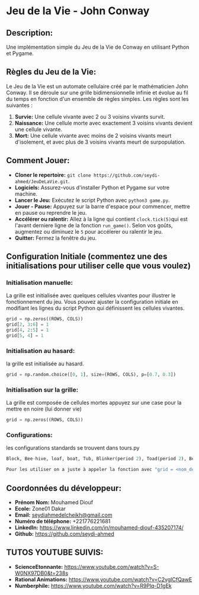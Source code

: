 # Jeu de la Vie - John Conway

## Description:
Une implémentation simple du Jeu de la Vie de Conway en utilisant Python et Pygame.

## Règles du Jeu de la Vie:
Le Jeu de la Vie est un automate cellulaire créé par le mathématicien John Conway. Il se déroule sur une grille bidimensionnelle infinie et évolue au fil du temps en fonction d'un ensemble de règles simples. Les règles sont les suivantes :

1. **Survie:** Une cellule vivante avec 2 ou 3 voisins vivants survit.
2. **Naissance:** Une cellule morte avec exactement 3 voisins vivants devient une cellule vivante.
3. **Mort:** Une cellule vivante avec moins de 2 voisins vivants meurt d'isolement, et avec plus de 3 voisins vivants meurt de surpopulation.

## Comment Jouer:
- **Cloner le repertoire:** `git clone https://github.com/seydi-ahmed/JeuDeLaVie.git`.
- **Logiciels:** Assurez-vous d'installer Python et Pygame sur votre machine.
- **Lancer le Jeu:** Exécutez le script Python avec `python3 game.py`.
- **Jouer - Pause:** Appuyez sur la barre d'espace pour commencer, mettre en pause ou reprendre le jeu.
- **Accélérer ou ralentir:** Allez à la ligne qui contient `clock.tick(5)`qui est l'avant derniere ligne de la fonction `run_game()`. Selon vos goûts, augmentez ou diminuez le `5` pour accélerer ou ralentir le jeu.
- **Quitter:** Fermez la fenêtre du jeu.

## Configuration Initiale (commentez une des initialisations pour utiliser celle que vous voulez)
### Initialisation manuelle:
La grille est initialisée avec quelques cellules vivantes pour illustrer le fonctionnement du jeu. Vous pouvez ajuster la configuration initiale en modifiant les lignes du script Python qui définissent les cellules vivantes.
```python
grid = np.zeros((ROWS, COLS))
grid[2, 3:6] = 1
grid[4, 2:5] = 1
grid[5, 4] = 1
```

### Initialisation au hasard:
la grille est initialisée au hasard.
```python
grid = np.random.choice([0, 1], size=(ROWS, COLS), p=[0.7, 0.3])
```

### Initialisation sur la grille:
La grille est composée de cellules mortes appuyez sur une case pour la mettre en noire (lui donner vie)
```python
grid = np.zeros((ROWS, COLS))
```

### Configurations:
les configurations standards se trouvent dans tours.py
```python
Block, Bee-hive, loaf, boat, Tub, Blinker(period 2), Toad(period 2), Beacon(period 2), Pulsar(period 3), Penta-decathlon(period 15), Glider, Light-weight spaceship(LWSS), Middle-weight spaceship(MWSS), Heavy-weight spaceship(HWSS), The R-pentomino, Diehard, Acorn, Gosper glider gun, Simkin glider gun.

Pour les utiliser on a juste à appeler la fonction avec "grid = <nom_de_la_fonction>"
```

## Coordonnées du développeur:
- **Prénom Nom:** Mouhamed Diouf
- **Ecole:** Zone01 Dakar
- **Email:** seydiahmedelcheikh@gmail.com
- **Numéro de téléphone:** +221776221681
- **LinkedIn:** https://www.linkedin.com/in/mouhamed-diouf-435207174/
- **Github:** https://github.com/seydi-ahmed

## TUTOS YOUTUBE SUIVIS:
- **ScienceEtonnante:** https://www.youtube.com/watch?v=S-W0NX97DB0&t=238s
- **Rational Animations:** https://www.youtube.com/watch?v=C2vgICfQawE
- **Numberphile:** https://www.youtube.com/watch?v=R9Plq-D1gEk